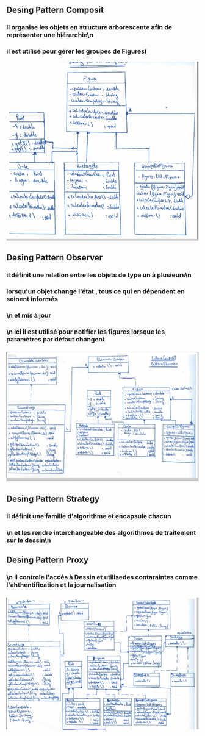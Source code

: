 <h2>Desing Pattern Composit</h2>
<h3>Il organise les objets en structure arborescente afin de représenter une hiérarchie\n</h3>
<h3>il est utilisé pour gérer les groupes de Figures(</h3>
<img src="/captures/1.Capture.PNG">
<h2>Desing Pattern Observer</h2>
<h3>il définit une relation entre les objets de type un à plusieurs\n</h3>
<h3>lorsqu'un objet change l'état , tous ce qui en dépendent en soinent informés</h3>
<h3>\n et mis à jour <h3>
<h3>\n ici il est utilisé pour notifier les figures lorsque les paramètres par défaut changent <h3>
<img src="/captures/2.Capture.PNG">
<h2>Desing Pattern Strategy</h2>
<h3>il définit une famille d'algorithme  et encapsule chacun</h3>
<h3>\n et les rendre interchangeable des algorithmes de traitement sur le dessin\n</h3>
<h2>Desing Pattern Proxy</h2>
<h3>\n il controle l'accés à Dessin et utilisedes contaraintes comme l'ahthentification et la journalisation <h3>
<img src="/captures/3.Capture.PNG">

